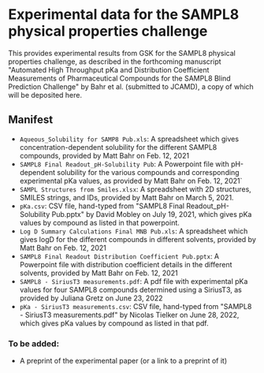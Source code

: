 # Experimental data for the SAMPL8 physical properties challenge

This provides experimental results from GSK for the SAMPL8 physical properties challenge, as described in the forthcoming manuscript "Automated High Throughput pKa and Distribution Coefficient Measurements of Pharmaceutical Compounds for the SAMPL8 Blind Prediction Challenge" by Bahr et al. (submitted to JCAMD), a copy of which will be deposited here.


## Manifest
- `Aqueous_Solubility for SAMP8 Pub.xls`: A spreadsheet which gives concentration-dependent solubility for the different SAMPL8 compounds, provided by Matt Bahr on Feb. 12, 2021
- `SAMPL8 Final Readout_pH-Solubility Pub`: A Powerpoint file with pH-dependent solubility for the various compounds and corresponding experimental pKa values, as provided by Matt Bahr on Feb. 12, 2021`
- `SAMPL Structures from Smiles.xlsx`: A spreadsheet with 2D structures, SMILES strings, and IDs, provided by Matt Bahr on March 5, 2021.
- `pKa.csv`: CSV file, hand-typed from "SAMPL8 Final Readout_pH-Solubility Pub.pptx" by David Mobley on July 19, 2021, which gives pKa values by compound as listed in that powerpoint.
- `Log D Summary Calculations Final MNB Pub.xls`: A spreadsheet which gives logD for the different compounds in different solvents, provided by Matt Bahr on Feb. 12, 2021
- `SAMPL8 Final Readout Distribution Coefficient Pub.pptx`: A Powerpoint file with distribution coefficient details in the different solvents, provided by Matt Bahr on Feb. 12, 2021
- `SAMPL8 - SiriusT3 measurements.pdf`: A pdf file with experimental pKa values for four SAMPL8 compounds determined using a SiriusT3, as provided by Juliana Gretz on June 23, 2022
- `pKa - SiriusT3 measurements.csv`: CSV file, hand-typed from "SAMPL8 - SiriusT3 measurements.pdf" by Nicolas Tielker on June 28, 2022, which gives pKa values by compound as listed in that pdf.

### To be added:
- A preprint of the experimental paper (or a link to a preprint of it)
